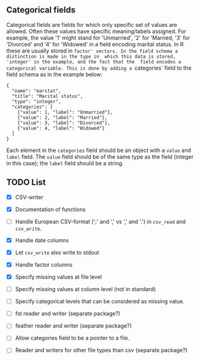 

Categorical fields
-------------------------------------------------------------------------------

Categorical fields are fields for which only specific set of values are allowed. 
Often these values have specific meaning/labels assigned. For example, the value
'1' might stand for 'Unmarried', '2' for 'Married, '3' for 'Divorced' and '4' 
for 'Widowed' in a field encoding marital status. In R these are usually stored 
in `factor' vectors. In the field schema a distinction is made in the type in 
which this data is stored, 'integer' in the example, and the fact that the 
field encodes a categorical variable. This is done by adding a `categories` field
to the field schema as in the example below:

```
{
  "name": "marstat",
  "title": "Marital status",
  "type": "integer",
  "categories": [
    {"value": 1, "label": "Unmarried"},
    {"value": 2, "label": "Married"},
    {"value": 3, "label": "Divorced"},
    {"value": 4, "label": "Widowed"}
  ]
}
```

Each element in the `categories` field should be an object with a `value` and 
`label` field. The `value` field should be of the same type as the field 
(integer in this case); the `label` field should be a string. 



TODO List
-------------------------------------------------------------------------------

- [x] CSV-writer
- [x] Documentation of functions
- [ ] Handle European CSV-format (';' and ',' vs ',' and '.') in `csv_read` and
  `csv_write`.
- [x] Handle date columns
- [x] Let `csv_write` also write to stdout
- [x] Handle factor columns
- [x] Specify missing values at file level 
- [ ] Specify missing values at column level (not in standard)
- [ ] Specify categorical levels that can be considered as missing value.
- [ ] fst reader and writer (separate package?)
- [ ] feather reader and writer (separate package?)
- [ ] Allow categories field to be a pointer to a file.
- [ ] Reader and writers for other file types than csv (separate package?)

